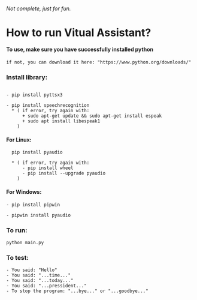 ###### Not complete, just for fun. ######


# How to run Vitual Assistant? #

#### To use, make sure you have successfully installed python ####
```
if not, you can download it here: "https://www.python.org/downloads/"
```

### Install library: ###
```

- pip install pyttsx3

- pip install speechrecognition 
  * ( if error, try again with: 
      + sudo apt-get update && sudo apt-get install espeak
      + sudo apt install libespeak1
    )
```
#### For Linux: ####
```
  pip install pyaudio

  * ( if error, try again with: 
      - pip install wheel
      - pip install --upgrade pyaudio
    )
```
#### For Windows: ####
```
- pip install pipwin

- pipwin install pyaudio
```

### To run: ###
```
python main.py
```


### To test: ###
```
- You said: "Hello"
- You said: "...time..."
- You said: "...today..."
- You said: "...pressident..."
- To stop the program: "...bye..." or "...goodbye..."
```
